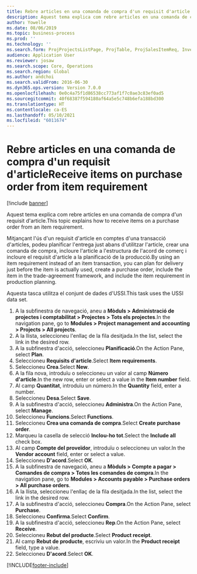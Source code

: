 ```yaml
---
title: Rebre articles en una comanda de compra d'un requisit d'article
description: Aquest tema explica com rebre articles en una comanda de compra d'un requisit d'article.
author: Yowelle
ms.date: 08/06/2019
ms.topic: business-process
ms.prod: ''
ms.technology: ''
ms.search.form: ProjProjectsListPage, ProjTable, ProjSalesItemReq, InventItemIdLookupSimple, PurchCreateFromSalesOrder, VendAccountItemLookup, PurchTable, PurchEditLines
audience: Application User
ms.reviewer: josaw
ms.search.scope: Core, Operations
ms.search.region: Global
ms.author: andchoi
ms.search.validFrom: 2016-06-30
ms.dyn365.ops.version: Version 7.0.0
ms.openlocfilehash: 0e0c4a75f1d86538cc773af1f7c0ae3c83ef0ad5
ms.sourcegitcommit: 40f68387f594180af64a5e5c748b6efa188bd300
ms.translationtype: HT
ms.contentlocale: ca-ES
ms.lasthandoff: 05/10/2021
ms.locfileid: "6011674"
---
```

# <a name="receive-items-on-purchase-order-from-item-requirement"></a><span data-ttu-id="25a57-103">Rebre articles en una comanda de compra d'un requisit d'article</span><span class="sxs-lookup"><span data-stu-id="25a57-103">Receive items on purchase order from item requirement</span></span>

[!include [banner](../../includes/banner.md)]

<span data-ttu-id="25a57-104">Aquest tema explica com rebre articles en una comanda de compra d'un requisit d'article.</span><span class="sxs-lookup"><span data-stu-id="25a57-104">This topic explains how to receive items on a purchase order from an item requirement.</span></span>

<span data-ttu-id="25a57-105">Mitjançant l'ús d'un requisit d'article en comptes d'una transacció d'articles, podeu planificar l'entrega just abans d'utilitzar l'article, crear una comanda de compra, incloure l'article a l'estructura de l'acord de comerç i incloure el requisit d'article a la planificació de la producció.</span><span class="sxs-lookup"><span data-stu-id="25a57-105">By using an item requirement instead of an item transaction, you can plan for delivery just before the item is actually used, create a purchase order, include the item in the trade-agreement framework, and include the item requirement in production planning.</span></span> 

<span data-ttu-id="25a57-106">Aquesta tasca utilitza el conjunt de dades d'USSI.</span><span class="sxs-lookup"><span data-stu-id="25a57-106">This task uses the USSI data set.</span></span>

1. <span data-ttu-id="25a57-107">A la subfinestra de navegació, aneu a **Mòduls > Administració de projectes i comptabilitat > Projectes > Tots els projectes**.</span><span class="sxs-lookup"><span data-stu-id="25a57-107">In the navigation pane, go to **Modules > Project management and accounting > Projects > All projects**.</span></span>
2. <span data-ttu-id="25a57-108">A la llista, seleccioneu l'enllaç de la fila desitjada.</span><span class="sxs-lookup"><span data-stu-id="25a57-108">In the list, select the link in the desired row.</span></span>
3. <span data-ttu-id="25a57-109">A la subfinestra d'acció, seleccioneu **Planificació**.</span><span class="sxs-lookup"><span data-stu-id="25a57-109">On the Action Pane, select **Plan**.</span></span>
4. <span data-ttu-id="25a57-110">Seleccioneu **Requisits d'article**.</span><span class="sxs-lookup"><span data-stu-id="25a57-110">Select **Item requirements**.</span></span>
5. <span data-ttu-id="25a57-111">Seleccioneu **Crea**.</span><span class="sxs-lookup"><span data-stu-id="25a57-111">Select **New**.</span></span>
6. <span data-ttu-id="25a57-112">A la fila nova, introduïu o seleccioneu un valor al camp **Número d'article**.</span><span class="sxs-lookup"><span data-stu-id="25a57-112">In the new row, enter or select a value in the **Item number** field.</span></span>
7. <span data-ttu-id="25a57-113">Al camp **Quantitat**, introduïu un número.</span><span class="sxs-lookup"><span data-stu-id="25a57-113">In the **Quantity** field, enter a number.</span></span>
8. <span data-ttu-id="25a57-114">Seleccioneu **Desa**.</span><span class="sxs-lookup"><span data-stu-id="25a57-114">Select **Save**.</span></span>
9. <span data-ttu-id="25a57-115">A la subfinestra d'acció, seleccioneu **Administra**.</span><span class="sxs-lookup"><span data-stu-id="25a57-115">On the Action Pane, select **Manage**.</span></span>
10. <span data-ttu-id="25a57-116">Seleccioneu **Funcions**.</span><span class="sxs-lookup"><span data-stu-id="25a57-116">Select **Functions**.</span></span>
11. <span data-ttu-id="25a57-117">Seleccioneu **Crea una comanda de compra**.</span><span class="sxs-lookup"><span data-stu-id="25a57-117">Select **Create purchase order**.</span></span>
12. <span data-ttu-id="25a57-118">Marqueu la casella de selecció **Inclou-ho tot**.</span><span class="sxs-lookup"><span data-stu-id="25a57-118">Select the **Include all** check box.</span></span>
13. <span data-ttu-id="25a57-119">Al camp **Compte del proveïdor**, introduïu o seleccioneu un valor.</span><span class="sxs-lookup"><span data-stu-id="25a57-119">In the **Vendor account** field, enter or select a value.</span></span>
14. <span data-ttu-id="25a57-120">Seleccioneu **D'acord**.</span><span class="sxs-lookup"><span data-stu-id="25a57-120">Select **OK**.</span></span>
15. <span data-ttu-id="25a57-121">A la subfinestra de navegació, aneu a **Mòduls > Compte a pagar > Comandes de compra > Totes les comandes de compra**.</span><span class="sxs-lookup"><span data-stu-id="25a57-121">In the navigation pane, go to **Modules > Accounts payable > Purchase orders > All purchase orders**.</span></span>
16. <span data-ttu-id="25a57-122">A la llista, seleccioneu l'enllaç de la fila desitjada.</span><span class="sxs-lookup"><span data-stu-id="25a57-122">In the list, select the link in the desired row.</span></span>
17. <span data-ttu-id="25a57-123">A la subfinestra d'acció, seleccioneu **Compra**.</span><span class="sxs-lookup"><span data-stu-id="25a57-123">On the Action Pane, select **Purchase**.</span></span>
18. <span data-ttu-id="25a57-124">Seleccioneu **Confirma**.</span><span class="sxs-lookup"><span data-stu-id="25a57-124">Select **Confirm**.</span></span>
19. <span data-ttu-id="25a57-125">A la subfinestra d'acció, seleccioneu **Rep**.</span><span class="sxs-lookup"><span data-stu-id="25a57-125">On the Action Pane, select **Receive**.</span></span>
20. <span data-ttu-id="25a57-126">Seleccioneu **Rebut del producte**.</span><span class="sxs-lookup"><span data-stu-id="25a57-126">Select **Product receipt**.</span></span>
21. <span data-ttu-id="25a57-127">Al camp **Rebut de producte**, escriviu un valor.</span><span class="sxs-lookup"><span data-stu-id="25a57-127">In the **Product receipt** field, type a value.</span></span>
22. <span data-ttu-id="25a57-128">Seleccioneu **D'acord**.</span><span class="sxs-lookup"><span data-stu-id="25a57-128">Select **OK**.</span></span>



[!INCLUDE[footer-include](../../includes/footer-banner.md)]